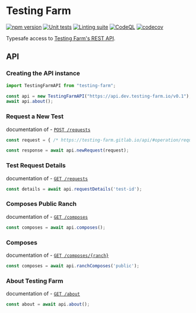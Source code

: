 # Testing Farm

[![npm version][npm-status]][npm] [![Unit tests][test-status]][test] [![Linting suite][lint-status]][lint] [![CodeQL][codeql-status]][codeql] [![codecov][codecov-status]][codecov]

[npm]: https://www.npmjs.com/package/testing-farm
[npm-status]: https://badgen.net/npm/v/testing-farm

[test]: https://github.com/redhat-plumbers-in-action/testing-farm/actions/workflows/tests.yml
[test-status]: https://github.com/redhat-plumbers-in-action/testing-farm/actions/workflows/tests.yml/badge.svg

[lint]: https://github.com/redhat-plumbers-in-action/testing-farm/actions/workflows/lint.yml
[lint-status]: https://github.com/redhat-plumbers-in-action/testing-farm/actions/workflows/lint.yml/badge.svg

[codeql]: https://github.com/redhat-plumbers-in-action/testing-farm/actions/workflows/codeql-analysis.yml
[codeql-status]: https://github.com/redhat-plumbers-in-action/testing-farm/actions/workflows/codeql-analysis.yml/badge.svg

[codecov]: https://codecov.io/github/redhat-plumbers-in-action/testing-farm
[codecov-status]: https://codecov.io/github/redhat-plumbers-in-action/testing-farm/branch/main/graph/badge.svg?token=EqTfXgwKz2

Typesafe access to [Testing Farm's REST API](https://testing-farm.gitlab.io/api/).

## API

### Creating the API instance

```typescript
import TestingFarmAPI from "testing-farm";

const api = new TestingFarmAPI("https://api.dev.testing-farm.io/v0.1");
await api.about();
```

### Request a New Test

documentation of - [`POST /requests`](https://testing-farm.gitlab.io/api/#operation/requestsPost)

```typescript
const request = { /* https://testing-farm.gitlab.io/api/#operation/requestsPost */ }

const response = await api.newRequest(request);
```

### Test Request Details

documentation of - [`GET /requests`](https://testing-farm.gitlab.io/api/#operation/requestsGet)

```typescript
const details = await api.requestDetails('test-id');
```

### Composes Public Ranch

documentation of - [`GET /composes`](https://testing-farm.gitlab.io/api/#operation/composesGetPublic)

```typescript
const composes = await api.composes();
```

### Composes

documentation of - [`GET /composes/{ranch}`](https://testing-farm.gitlab.io/api/#operation/composesGet)

```typescript
const composes = await api.ranchComposes('public');
```

### About Testing Farm

documentation of - [`GET /about`](https://testing-farm.gitlab.io/api/#operation/aboutGet)

```typescript
const about = await api.about();
```
